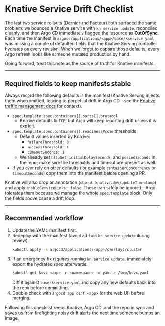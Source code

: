 # Knative Service Drift Checklist

The last two service rollouts (Dernier and Facteur) both surfaced the same
problem: we bounced a Knative service with `kn service update`, reconciled
cleanly, and then Argo CD immediately flagged the resource as **OutOfSync**.
Each time the manifest in `argocd/applications/<app>/base/kservice.yaml`
was missing a couple of defaulted fields that the Knative Serving controller
hydrates on every revision. When we forget to capture those defaults, every
Argo refresh looks like someone mutated production by hand.

Going forward, treat this note as the source of truth for Knative manifests.

---

## Required fields to keep manifests stable

Always record the following defaults in the manifest (Knative Serving injects them when omitted, leading to perpetual drift in Argo CD—see the [Knative traffic management docs](https://knative.dev/docs/serving/rollouts/traffic-management/) for context).

- `spec.template.spec.containers[].ports[].protocol`
  - Knative defaults to `TCP`, but Argo will keep reporting drift unless it is
    explicit.
- `spec.template.spec.containers[].readinessProbe` thresholds
  - Default values inserted by Knative:
    - `failureThreshold: 3`
    - `successThreshold: 1`
    - `timeoutSeconds: 1`
  - We already set `httpGet`, `initialDelaySeconds`, and `periodSeconds` in the
    repo; make sure the thresholds and timeout are present as well.
- If you ever rely on other defaults (for example `containerConcurrency` or
  `timeoutSeconds`) copy them into the manifest before opening a PR.

Knative will also drop an annotation (`client.knative.dev/updateTimestamp`) and
apply `enableServiceLinks: false`. These can safely be ignored—Argo tolerates
them because we manage the whole `spec.template` block. Only the fields above
cause a drift loop.

---

## Recommended workflow

1. Update the YAML manifest first.
2. Redeploy with the manifest (avoid ad-hoc `kn service update` during review):
   ```bash
   kubectl apply -k argocd/applications/<app>/overlays/cluster
   ```
3. If an emergency fix *requires* running `kn service update`, immediately
   export the hydrated spec afterwards:
   ```bash
   kubectl get ksvc <app> -n <namespace> -o yaml > /tmp/ksvc.yaml
   ```
   Diff it against `base/kservice.yaml` and copy any new defaults back into the
   repo before committing.
4. Double-check with `argocd app diff <app>` (or the web UI) before merging.

Following this checklist keeps Knative, Argo CD, and the repo in sync and saves
us from firefighting noisy drift alerts the next time someone bumps an image.
